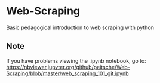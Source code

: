 # Web-Scraping
Basic pedagogical introduction to web scraping with python

## Note
If you have problems viewing the .ipynb notebook, go to: 
https://nbviewer.jupyter.org/github/peitsche/Web-Scraping/blob/master/web_scraping_101_git.ipynb

